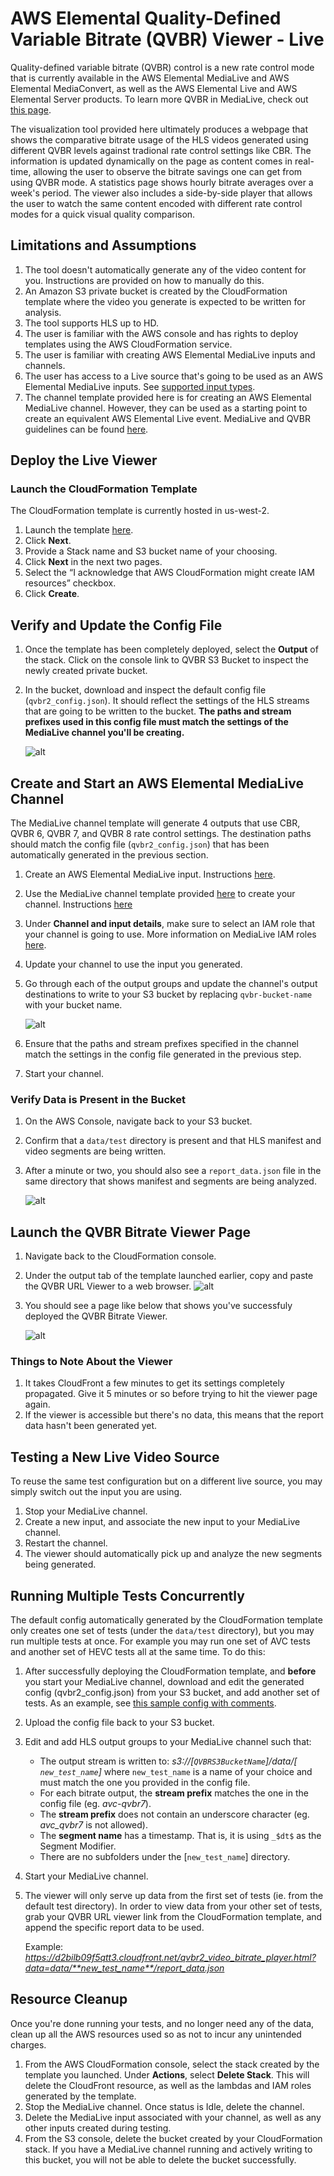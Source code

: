 # AWS Elemental Quality-Defined Variable Bitrate (QVBR) Viewer - Live

Quality-defined variable bitrate (QVBR) control is a new rate control mode that is currently available in the AWS Elemental MediaLive and AWS Elemental MediaConvert, as well as the AWS Elemental Live and AWS Elemental Server products. To learn more QVBR in MediaLive, check out [this page](https://docs.aws.amazon.com/medialive/latest/ug/creating-a-channel-step6.html). 

The visualization tool provided here ultimately produces a webpage that shows the comparative bitrate usage of the HLS videos generated using different QVBR levels against tradional rate control settings like CBR. The information is updated dynamically on the page as content comes in real-time, allowing the user to observe the bitrate savings one can get from using QVBR mode. A statistics page shows hourly bitrate averages over a week's period. The viewer also includes a side-by-side player that allows the user to watch the same content encoded with different rate control modes for a quick visual quality comparison.  


## Limitations and Assumptions

1. The tool doesn't automatically generate any of the video content for you. Instructions are provided on how to manually do this. 
1. An Amazon S3 private bucket is created by the CloudFormation template where the video you generate is expected to be written for analysis.
1. The tool supports HLS up to HD. 
1. The user is familiar with the AWS console and has rights to deploy templates using the AWS CloudFormation service.
1. The user is familiar with creating AWS Elemental MediaLive inputs and channels.
1. The user has access to a Live source that's going to be used as an AWS Elemental MediaLive inputs. See [supported input types](https://docs.aws.amazon.com/medialive/latest/ug/inputs-supported-containers.html).
1. The channel template provided here is for creating an AWS Elemental MediaLive channel. However, they can be used as a starting point to create an equivalent AWS Elemental Live event. MediaLive and QVBR guidelines can be found [here](https://docs.aws.amazon.com/medialive/latest/ug/creating-a-channel-step6.html). 

## Deploy the Live Viewer

### Launch the CloudFormation Template
The CloudFormation template is currently hosted in us-west-2.

1. Launch the template [here](https://console.aws.amazon.com/cloudformation/home?region=us-west-2#/stacks/new?templateURL=https://s3-us-west-2.amazonaws.com/rodeolabz-us-west-2/qvbr/live/qvbr2_live_template.json).
1. Click **Next**.
1. Provide a Stack name and S3 bucket name of your choosing.
1. Click **Next** in the next two pages.
1. Select the “I acknowledge that AWS CloudFormation might create IAM resources” checkbox. 
1. Click **Create**.

## Verify and Update the Config File
1. Once the template has been completely deployed, select the **Output** of the stack. Click on the console link to QVBR S3 Bucket to inspect the newly created private bucket. 
1. In the bucket, download and inspect the default config file (`qvbr2_config.json`). It should reflect the settings of the HLS streams that are going to be written to the bucket. **The paths and stream prefixes used in this config file must match the settings of the MediaLive channel you'll be creating.**

    ![alt](generated_config.png)

## Create and Start an AWS Elemental MediaLive Channel
The MediaLive channel template will generate 4 outputs that use CBR, QVBR 6, QVBR 7, and QVBR 8 rate control settings. The destination paths should match the config file (`qvbr2_config.json`) that has been automatically generated in the previous section. 
1. Create an AWS Elemental MediaLive input. Instructions [here](https://docs.aws.amazon.com/medialive/latest/ug/create-input.html).
1. Use the MediaLive channel template provided [here](MediaLiveQVBRChannelTemplate.json) to create your channel. Instructions [here](https://docs.aws.amazon.com/medialive/latest/ug/creating-channel-template.html)
1. Under **Channel and input details**, make sure to select an IAM role that your channel is going to use. More information on MediaLive IAM roles [here](https://docs.aws.amazon.com/medialive/latest/ug/role-and-remember-arn.html).
1. Update your channel to use the input you generated.
1. Go through each of the output groups and update the channel's output destinations to write to your S3 bucket by replacing `qvbr-bucket-name` with your bucket name. 
 
    ![alt](eml_destination.png)

1. Ensure that the paths and stream prefixes specified in the channel match the settings in the config file generated in the previous step. 
1. Start your channel.

### Verify Data is Present in the Bucket
1. On the AWS Console, navigate back to your S3 bucket.
1. Confirm that a `data/test` directory is present and that HLS manifest and video segments are being written.
1. After a minute or two, you should also see a `report_data.json` file in the same directory that shows manifest and segments are being analyzed.

    ![alt](s3_data_test.png)

## Launch the QVBR Bitrate Viewer Page
1. Navigate back to the CloudFormation console. 
1. Under the output tab of the template launched earlier, copy and paste the QVBR URL Viewer to a web browser.
    ![alt](cfn_output.png)

1. You should see a page like below that shows you've successfuly deployed the QVBR Bitrate Viewer.

    ![alt](viewer_page.png)


### Things to Note About the Viewer
1. It takes CloudFront a few minutes to get its settings completely propagated. Give it 5 minutes or so before trying to hit the viewer page again.
1. If the viewer is accessible but there's no data, this means that the report data hasn't been generated yet.  


## Testing a New Live Video Source
To reuse the same test configuration but on a different live source, you may simply switch out the input you are using.
1. Stop your MediaLive channel. 
1. Create a new input, and associate the new input to your MediaLive channel. 
1. Restart the channel.
1. The viewer should automatically pick up and analyze the new segments being generated. 

## Running Multiple Tests Concurrently
The default config automatically generated by the CloudFormation template only creates one set of tests (under the `data/test` directory), but you may run multiple tests at once. For example you may run one set of AVC tests and another set of HEVC tests all at the same time. To do this:

1. After successfully deploying the CloudFormation template, and **before** you start your MediaLive channel, download and edit the generated config (qvbr2_config.json) from your S3 bucket, and add another set of tests. As an example, see [this sample config with comments](../qvbr_sample_config_with_multiple_tests.json).
1. Upload the config file back to your S3 bucket.
1. Edit and add HLS output groups to your MediaLive channel such that:
    * The output stream is written to: _s3://[`QVBRS3BucketName`]/data/[` new_test_name`]_ where `new_test_name` is a name of your choice and must match the one you provided in the config file.
    * For each bitrate output, the **stream prefix** matches the one in the config file (eg. _avc-qvbr7_). 
    * The **stream prefix** does not contain an underscore character (eg. _avc_qvbr7_ is not allowed).
    * The **segment name** has a timestamp. That is, it is using `_$dt$` as the Segment Modifier. 
    * There are no subfolders under the [`new_test_name`] directory.
1. Start your MediaLive channel.
1. The viewer will only serve up data from the first set of tests (ie. from the default test directory). In order to view data from your other set of tests, grab your QVBR URL viewer link from the CloudFormation template, and append the specific report data to be used. 

    Example: _https://d2bilb09f5qtt3.cloudfront.net/qvbr2_video_bitrate_player.html?data=data/**new_test_name**/report_data.json_

## Resource Cleanup
Once you're done running your tests, and no longer need any of the data, clean up all the AWS resources used so as not to incur any unintended charges.
1. From the AWS CloudFormation console, select the stack created by the template you launched. Under **Actions**, select **Delete Stack**. This will delete the CloudFront resource, as well as the lambdas and IAM roles generated by the template.
1. Stop the MediaLive channel. Once status is Idle, delete the channel.
1. Delete the MediaLive input associated with your channel, as well as any other inputs created during testing.
1. From the S3 console, delete the bucket created by your CloudFormation stack. If you have a MediaLive channel running and actively writing to this bucket, you will not be able to delete the bucket successfully.